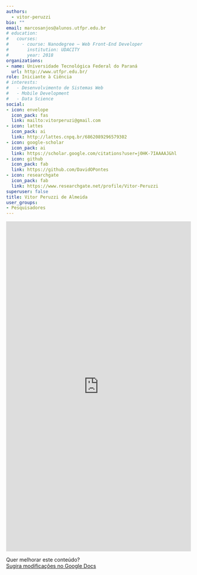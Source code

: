 ```yaml
---
authors:
  - vitor-peruzzi
bio: ""
email: marcosanjos@alunos.utfpr.edu.br
# education:
#   courses:
#     - course: Nanodegree – Web Front-End Developer
#       institution: UDACITY
#       year: 2018
organizations:
- name: Universidade Tecnológica Federal do Paraná
  url: http://www.utfpr.edu.br/
role: Iniciante à Ciência
# interests:
#   - Desenvolvimento de Sistemas Web
#   - Mobile Development
#   - Data Science
social:
- icon: envelope
  icon_pack: fas
  link: mailto:vitorperuzi@gmail.com
- icon: lattes
  icon_pack: ai
  link: http://lattes.cnpq.br/6862089296579302
- icon: google-scholar
  icon_pack: ai
  link: https://scholar.google.com/citations?user=j0HK-7IAAAAJ&hl
- icon: github
  icon_pack: fab
  link: https://github.com/DavidOPontes
- icon: researchgate
  icon_pack: fab
  link: https://www.researchgate.net/profile/Vitor-Peruzzi
superuser: false
title: Vitor Peruzzi de Almeida
user_groups:
- Pesquisadores
---
```


<iframe frameborder="0" style="width: 100%; height: 900px" src="https://docs.google.com/document/d/e/2PACX-1vR2u8YcrMJyT3cfQm8rLTaha4YlR0aqdYotAGsuLmifOU9aHlD1dV2APEefWUc7TWAD_MBHt4I_zRu8/pub?embedded=true"></iframe>

Quer melhorar este conteúdo?<br>
[<i class="fa fa-edit" aria-hidden="true"></i> Sugira modificações no Google Docs][edit]

[edit]: https://docs.google.com/document/d/1GbttX_FDfa4wcAFk81h8qpSSEgq4cwzygLHYzYoXSug/edit?usp=sharing
